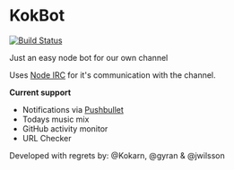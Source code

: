 KokBot
======

[![Build Status](https://travis-ci.org/kokarn/KokBot.svg?branch=master)](https://travis-ci.org/kokarn/KokBot)

Just an easy node bot for our own channel

Uses [Node IRC](https://github.com/martynsmith/node-irc) for it's communication with the channel.

**Current support**

* Notifications via [Pushbullet](http://pushbullet.com)
* Todays music mix
* GitHub activity monitor
* URL Checker

Developed with regrets by: @Kokarn, @gyran & @jwilsson
